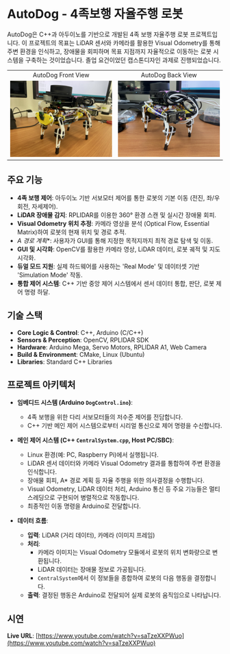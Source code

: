 # AutoDog - 4족보행 자율주행 로봇

AutoDog은 C++과 아두이노를 기반으로 개발된 4족 보행 자율주행 로봇 프로젝트입니다. 이 프로젝트의 목표는 LiDAR 센서와 카메라를 활용한 Visual Odometry를 통해 주변 환경을 인식하고, 장애물을 회피하며 목표 지점까지 자율적으로 이동하는 로봇 시스템을 구축하는 것이었습니다. 졸업 요건이었던 캡스톤디자인 과제로 진행되었습니다.

<table>
  <tr>
    <td style="text-align: center;">AutoDog Front View</td>
    <td style="text-align: center;">AutoDog Back View</td>
  </tr>
  <tr>
    <td><img src="Data/AutoDog_front.jpg" alt="AutoDog Front View" width="500"/></td>
    <td><img src="Data/AutoDog_back.jpg" alt="AutoDog Back View" width="500"/></td>
  </tr>
</table>

## 주요 기능

- **4족 보행 제어**: 아두이노 기반 서보모터 제어를 통한 로봇의 기본 이동 (전진, 좌/우회전, 자세제어).
- **LiDAR 장애물 감지**: RPLIDAR를 이용한 360° 환경 스캔 및 실시간 장애물 회피.
- **Visual Odometry 위치 추정**: 카메라 영상을 분석 (Optical Flow, Essential Matrix)하여 로봇의 현재 위치 및 경로 추적.
- **A* 경로 계획**: 사용자가 GUI를 통해 지정한 목적지까지 최적 경로 탐색 및 이동.
- **GUI 및 시각화**: OpenCV를 활용한 카메라 영상, LiDAR 데이터, 로봇 궤적 및 지도 시각화.
- **듀얼 모드 지원**: 실제 하드웨어를 사용하는 'Real Mode' 및 데이터셋 기반 'Simulation Mode' 작동.
- **통합 제어 시스템**: C++ 기반 중앙 제어 시스템에서 센서 데이터 통합, 판단, 로봇 제어 명령 하달.

## 기술 스택

- **Core Logic & Control**: C++, Arduino (C/C++)
- **Sensors & Perception**: OpenCV, RPLIDAR SDK
- **Hardware**: Arduino Mega, Servo Motors, RPLIDAR A1, Web Camera
- **Build & Environment**: CMake, Linux (Ubuntu)
- **Libraries**: Standard C++ Libraries

## 프로젝트 아키텍처

- **임베디드 시스템 (Arduino `DogControl.ino`)**:
    - 4족 보행을 위한 다리 서보모터들의 저수준 제어를 전담합니다.
    - C++ 기반 메인 제어 시스템으로부터 시리얼 통신으로 제어 명령을 수신합니다.

- **메인 제어 시스템 (C++ `CentralSystem.cpp`, Host PC/SBC)**:
    - Linux 환경(예: PC, Raspberry Pi)에서 실행됩니다.
    - LiDAR 센서 데이터와 카메라 Visual Odometry 결과를 통합하여 주변 환경을 인식합니다.
    - 장애물 회피, A* 경로 계획 등 자율 주행을 위한 의사결정을 수행합니다.
    - Visual Odometry, LiDAR 데이터 처리, Arduino 통신 등 주요 기능들은 멀티스레딩으로 구현되어 병렬적으로 작동합니다.
    - 최종적인 이동 명령을 Arduino로 전달합니다.

- **데이터 흐름**:
    - **입력**: LiDAR (거리 데이터), 카메라 (이미지 프레임)
    - **처리**:
        - 카메라 이미지는 Visual Odometry 모듈에서 로봇의 위치 변화량으로 변환됩니다.
        - LiDAR 데이터는 장애물 정보로 가공됩니다.
        - `CentralSystem`에서 이 정보들을 종합하여 로봇의 다음 행동을 결정합니다.
    - **출력**: 결정된 행동은 Arduino로 전달되어 실제 로봇의 움직임으로 나타납니다.

## 시연

**Live URL**: [https://www.youtube.com/watch?v=saTzeXXPWuo](https://www.youtube.com/watch?v=saTzeXXPWuo)
